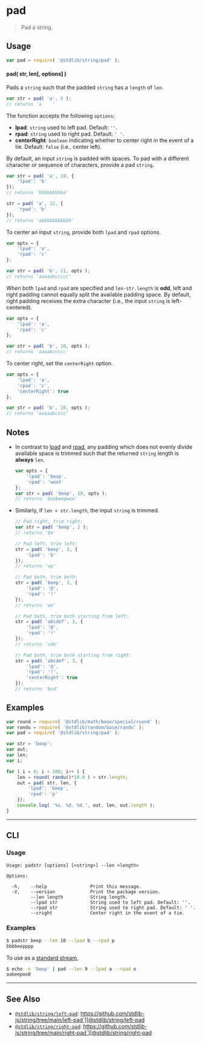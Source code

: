 <!--

@license Apache-2.0

Copyright (c) 2018 The Stdlib Authors.

Licensed under the Apache License, Version 2.0 (the "License");
you may not use this file except in compliance with the License.
You may obtain a copy of the License at

   http://www.apache.org/licenses/LICENSE-2.0

Unless required by applicable law or agreed to in writing, software
distributed under the License is distributed on an "AS IS" BASIS,
WITHOUT WARRANTIES OR CONDITIONS OF ANY KIND, either express or implied.
See the License for the specific language governing permissions and
limitations under the License.

-->

# pad

> Pad a string.

<section class="intro">

</section>

<!-- /.intro -->

<section class="usage">

## Usage

```javascript
var pad = require( '@stdlib/string/pad' );
```

#### pad( str, len\[, options] )

Pads a `string` such that the padded `string` has a `length` of `len`.

```javascript
var str = pad( 'a', 5 );
// returns 'a    '
```

The function accepts the following `options`:

-   **lpad**: `string` used to left pad. Default: `''`.
-   **rpad**: `string` used to right pad. Default: `' '`.
-   **centerRight**: `boolean` indicating whether to center right in the event of a tie. Default: `false` (i.e., center left).

By default, an input `string` is padded with spaces. To pad with a different character or sequence of characters, provide a pad `string`.

```javascript
var str = pad( 'a', 10, {
    'lpad': 'b'
});
// returns 'bbbbbbbbba'

str = pad( 'a', 12, {
    'rpad': 'b'
});
// returns 'abbbbbbbbbbb'
```

To center an input `string`, provide both `lpad` and `rpad` options.

```javascript
var opts = {
    'lpad': 'a',
    'rpad': 'c'
};

var str = pad( 'b', 11, opts );
// returns 'aaaaabccccc'
```

When both `lpad` and `rpad` are specified and `len-str.length` is **odd**, left and right padding cannot equally split the available padding space. By default, right padding receives the extra character (i.e., the input `string` is left-centered).

```javascript
var opts = {
    'lpad': 'a',
    'rpad': 'c'
};

var str = pad( 'b', 10, opts );
// returns 'aaaabccccc'
```

To center right, set the `centerRight` option.

```javascript
var opts = {
    'lpad': 'a',
    'rpad': 'c',
    'centerRight': true
};

var str = pad( 'b', 10, opts );
// returns 'aaaaabcccc'
```

</section>

<!-- /.usage -->

<section class="notes">

## Notes

-   In contrast to [lpad][@stdlib/string/left-pad] and [rpad][@stdlib/string/right-pad], any padding which does not evenly divide available space is trimmed such that the returned `string` length is **always** `len`.

    ```javascript
    var opts = {
        'lpad': 'boop',
        'rpad': 'woot'
    };
    var str = pad( 'beep', 10, opts );
    // returns 'boobeepwoo'
    ```

-   Similarly, if `len < str.length`, the input `string` is trimmed.

    ```javascript
    // Pad right, trim right:
    var str = pad( 'beep', 2 );
    // returns 'be'

    // Pad left, trim left:
    str = pad( 'beep', 2, {
        'lpad': 'b'
    });
    // returns 'ep'

    // Pad both, trim both:
    str = pad( 'beep', 2, {
        'lpad': '@',
        'rpad': '!'
    });
    // returns 'ee'

    // Pad both, trim both starting from left:
    str = pad( 'abcdef', 3, {
        'lpad': '@',
        'rpad': '!'
    });
    // returns 'cde'

    // Pad both, trim both starting from right:
    str = pad( 'abcdef', 3, {
        'lpad': '@',
        'rpad': '!',
        'centerRight': true
    });
    // returns 'bcd'
    ```

</section>

<!-- /.notes -->

<section class="examples">

## Examples

<!-- eslint no-undef: "error" -->

```javascript
var round = require( '@stdlib/math/base/special/round' );
var randu = require( '@stdlib/random/base/randu' );
var pad = require( '@stdlib/string/pad' );

var str = 'boop';
var out;
var len;
var i;

for ( i = 0; i < 100; i++ ) {
    len = round( randu()*10.0 ) + str.length;
    out = pad( str, len, {
        'lpad': 'beep',
        'rpad': 'p'
    });
    console.log( '%s. %d. %d.', out, len, out.length );
}
```

</section>

<!-- /.examples -->

* * *

<section class="cli">

## CLI

<section class="usage">

### Usage

```text
Usage: padstr [options] [<string>] --len <length>

Options:

  -h,    --help                Print this message.
  -V,    --version             Print the package version.
         --len length          String length.
         --lpad str            String used to left pad. Default: ''.
         --rpad str            String used to right pad. Default: ' '.
         --cright              Center right in the event of a tie.
```

</section>

<!-- /.usage -->

<section class="examples">

### Examples

```bash
$ padstr beep --len 10 --lpad b --rpad p
bbbbeepppp
```

To use as a [standard stream][standard-streams],

```bash
$ echo -n 'beep' | pad --len 9 --lpad a --rpad o
aabeepoo0
```

</section>

<!-- /.examples -->

</section>

<!-- /.cli -->

<!-- Section for related `stdlib` packages. Do not manually edit this section, as it is automatically populated. -->

<section class="related">

* * *

## See Also

-   [`@stdlib/string/left-pad`][@stdlib/string/left-pad]: https://github.com/stdlib-js/string/tree/main/left-pad`][@stdlib/string/left-pad
-   [`@stdlib/string/right-pad`][@stdlib/string/right-pad]: https://github.com/stdlib-js/string/tree/main/right-pad`][@stdlib/string/right-pad

</section>

<!-- /.related -->

<!-- Section for all links. Make sure to keep an empty line after the `section` element and another before the `/section` close. -->

<section class="links">

[standard-streams]: https://en.wikipedia.org/wiki/Standard_streams

<!-- <related-links> -->

[@stdlib/string/left-pad]: https://github.com/stdlib-js/string/tree/main/left-pad

[@stdlib/string/right-pad]: https://github.com/stdlib-js/string/tree/main/right-pad

<!-- </related-links> -->

</section>

<!-- /.links -->
